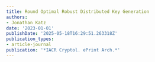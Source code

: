 ```yaml
---
title: Round Optimal Robust Distributed Key Generation
authors:
- Jonathan Katz
date: '2023-01-01'
publishDate: '2025-05-18T16:29:51.263318Z'
publication_types:
- article-journal
publication: '*IACR Cryptol. ePrint Arch.*'
---
```

